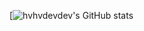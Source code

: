 [![hvhvdevdev's GitHub stats](https://github-readme-stats.vercel.app/api?username=hvhvdevdev&show_icons=true&theme=tokyonight&hide=contribs&bg_color=80,#F00,#0F0,#F0F)
